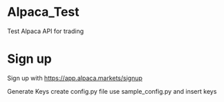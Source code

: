 # Alpaca_Test
Test Alpaca API for trading

# Sign up
Sign up with https://app.alpaca.markets/signup

Generate Keys 
create config.py file use sample_config.py and insert keys
